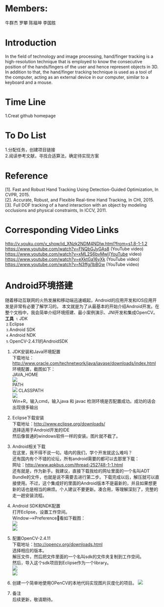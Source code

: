 # Members: 
牛群杰 罗攀 陈福坤 李国胜
# Introduction
In the field of technology and image processing, hand/finger tracking is 
a high-resolution technique that is employed to know the consecutive position 
of the hands/fingers of the user and hence represent objects in 3D. In addition 
to that, the hand/finger tracking technique is used as a tool of the computer, 
acting as an external device in our computer, similar to a keyboard and 
a mouse.      
# Time Line
1.Creat github homepage
# To Do List
1.分配任务，创建项目链接   
2.阅读参考文献，寻找合适算法，确定待实现方案   

# Reference
[1]. Fast and Robust Hand Tracking Using Detection-Guided Optimization, In CVPR, 2015.     
[2]. Accurate, Robust, and Flexible Real-time Hand Tracking, In CHI, 2015.      
[3]. Full DOF tracking of a hand interaction with an object by modeling occlusions and physical constraints, In ICCV, 2011.     

# Corresponding Video Links
http://v.youku.com/v_show/id_XNzk2NDM4NDIw.html?from=s1.8-1-1.2     
https://www.youtube.com/watch?v=FNQbGJyGAs8 (YouTube video)     
https://www.youtube.com/watch?v=xML2S6bvMwI(YouTube video)     
https://www.youtube.com/watch?v=eXktGa16yXk (YouTube video)     
https://www.youtube.com/watch?v=N3ffgj1bBGw (YouTube video)    

# Android环境搭建
随着移动互联网的火热发展和移动端迅速崛起，Android的应用开发和IOS应用开发是非常有必要了解学习的。
本文就是为了从最基本的开始介绍Android开发。在整个文档中，我会简单介绍环境搭建、最小案例演示、JNI开发和集成OpenCV。      
**工具**
⒈JDK    
⒉Eclipse   
⒊Android SDK   
⒋Android NDK   
⒌OpenCV-2.4.11的AndroidSDK      

1. JDK安装和Java环境配置   
下载地址：http://www.oracle.com/technetwork/java/javase/downloads/index.html
环境配置，截图如下：   
JAVA_HOME   
![](https://github.com/philniu/philniu.github.io/blob/master/1.png)     
PATH   
![](https://github.com/philniu/philniu.github.io/blob/master/2.png)
CLASSPATH    
![](https://github.com/philniu/philniu.github.io/blob/master/3.png)        
Win+R，输入cmd，输入java 和 javac 检测环境是否配置成功。成功的话会出现很多输出      

2. Eclipse下载安装     
下载地址：http://www.eclipse.org/downloads/    
选择适用于Android开发的IDE      
然后像普通的windows软件一样的安装。图片就不截了。    

3. Android相关下载          
在这里，我不得不说一句。墙内的我们，学个开发就这么难吗？   
还有国内有个不错的论坛，所有android需要的都可以去那里下载：   
网址：http://www.apkbus.com/thread-252748-1-1.html    
还有就是，作为新手。我建议，直接下载我给的网址里面的一个名叫ADT Bundle的文件，也就是说不需要去进行第二步。下载完成以后，解压就可以直接使用。不过，这个集成好的里面的Android版本不是最新的，并且如果想更新的话也是相当的麻烦。个人建议不要更新。凑合用，等理解深刻了，完整的走一趟安装流程。     

4. Android SDK和NDK配置     
打开Eclipse，设置工作空间。      
Window—>Preference看如下截图：     
![](https://github.com/philniu/philniu.github.io/blob/master/4.png)        
![](https://github.com/philniu/philniu.github.io/blob/master/5.png)          

5. 配置OpenCV-2.4.11   
下载地址：http://opencv.org/downloads.html    
选择相应的版本。    
解压文件，然后把文件里面的一个名叫sdk的文件夹复制到工作空间。        
然后，导入这个sdk项目到Eclipse作为一个library。      
![](https://github.com/philniu/philniu.github.io/blob/master/6.png)       
![](https://github.com/philniu/philniu.github.io/blob/master/7.png)       

6. 创建一个简单地使用OPenCV的本地代码实现图片灰度化的项目。 
![](https://github.com/philniu/philniu.github.io/blob/master/8.png)        

7. 备注    
后续更新，敬请期待。     

       




